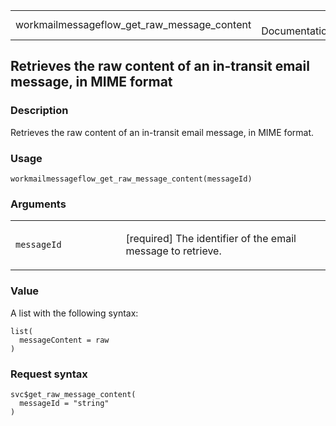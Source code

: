 <table style="width: 100%;">
<tbody>
<tr class="odd">
<td>workmailmessageflow_get_raw_message_content</td>
<td style="text-align: right;">R Documentation</td>
</tr>
</tbody>
</table>

## Retrieves the raw content of an in-transit email message, in MIME format

### Description

Retrieves the raw content of an in-transit email message, in MIME
format.

### Usage

    workmailmessageflow_get_raw_message_content(messageId)

### Arguments

<table>
<colgroup>
<col style="width: 35%" />
<col style="width: 65%" />
</colgroup>
<tbody>
<tr class="odd">
<td><code
id="workmailmessageflow_get_raw_message_content_:_messageId">messageId</code></td>
<td><p>[required] The identifier of the email message to
retrieve.</p></td>
</tr>
</tbody>
</table>

### Value

A list with the following syntax:

    list(
      messageContent = raw
    )

### Request syntax

    svc$get_raw_message_content(
      messageId = "string"
    )

